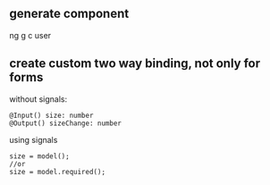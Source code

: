 ## generate component
ng g c user

## create custom two way binding, not only for forms

without signals:

```
@Input() size: number
@Output() sizeChange: number
```

using signals

```
size = model();
//or
size = model.required();
```
